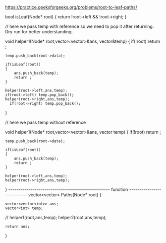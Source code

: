 https://practice.geeksforgeeks.org/problems/root-to-leaf-paths/

bool isLeaf(Node* root)
 {
     return !root->left && !root->right;
 }

// here we pass temp with reference so we need to pop it after returning. Dry run for better understanding. 
 
void helper1(Node* root,vector<vector<int>>&ans, vector<int>&temp)
{
    if(!root) return ;
    
    temp.push_back(root->data);
    
    if(isLeaf(root))
    {
        ans.push_back(temp);
        return ;
    }
    
    helper(root->left,ans,temp);
    if(root->left) temp.pop_back();
    helper(root->right,ans,temp);
      if(root->right) temp.pop_back();
}

// here we pass temp without reference 

void helper1(Node* root,vector<vector<int>>&ans, vector<int> temp)
{
    if(!root) return ;
    
    temp.push_back(root->data);
    
    if(isLeaf(root))
    {
        ans.push_back(temp);
        return ;
    }
    
    helper(root->left,ans,temp);
    helper(root->right,ans,temp);
     
}
 --------------------------------------------------- function ---------------------------
vector<vector<int>> Paths(Node* root)
{
 
    vector<vector<int>> ans;
    vector<int> temp;

//    helper1(root,ans,temp);
    helper2(root,ans,temp);

    return ans;
}

